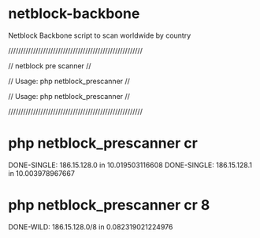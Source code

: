 # netblock-backbone
Netblock Backbone script to scan worldwide by country

//////////////////////////////////////////////////////

//                netblock pre scanner              //

// Usage: php netblock_prescanner <country>         //

// Usage: php netblock_prescanner <country> <mask>  //

//////////////////////////////////////////////////////


# php netblock_prescanner cr
DONE-SINGLE: 186.15.128.0 in 10.019503116608
DONE-SINGLE: 186.15.128.1 in 10.003978967667

# php netblock_prescanner cr 8
DONE-WILD: 186.15.128.0/8 in 0.082319021224976
